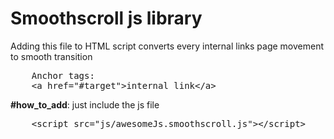 Smoothscroll js library
===============================================

Adding this file to HTML script converts every internal links page movement to smooth transition
<pre>
	Anchor tags:
	&#60a href="#target">internal link&#60/a>
</pre>

**#how_to_add**: just include the js file
<pre>
	&#60script src="js/awesomeJs.smoothscroll.js">&#60/script>
</pre>

